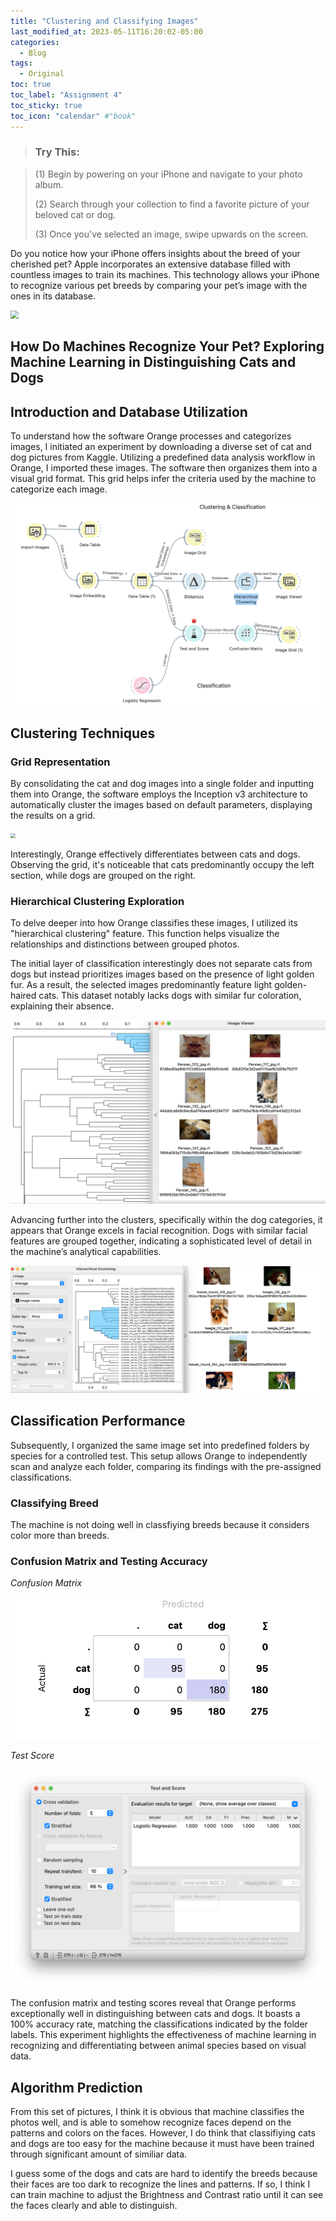 ```yaml
---
title: "Clustering and Classifying Images"
last_modified_at: 2023-05-11T16:20:02-05:00
categories:
  - Blog
tags:
  - Original
toc: true
toc_label: "Assignment 4"
toc_sticky: true
toc_icon: "calendar" #"book"
---
```


>### Try This:

>(1) Begin by powering on your iPhone and navigate to your photo album.
>
>(2) Search through your collection to find a favorite picture of your beloved cat or dog.
>
>(3) Once you've selected an image, swipe upwards on the screen.

Do you notice how your iPhone offers insights about the breed of your cherished pet? Apple incorporates an extensive database filled with countless images to train its machines. This technology allows your iPhone to recognize various pet breeds by comparing your pet’s image with the ones in its database.

<img src="/assets/images/assignment4_images/1.png" style="zoom:80%;" />

## How Do Machines Recognize Your Pet? Exploring Machine Learning in Distinguishing Cats and Dogs

## Introduction and Database Utilization

To understand how the software Orange processes and categorizes images, I initiated an experiment by downloading a diverse set of cat and dog pictures from Kaggle. Utilizing a predefined data analysis workflow in Orange, I imported these images. The software then organizes them into a visual grid format. This grid helps infer the criteria used by the machine to categorize each image.

<img src="/assets/images/assignment4_images/procedure.jpg" style="zoom:50%;" />

## Clustering Techniques
### Grid Representation

By consolidating the cat and dog images into a single folder and inputting them into Orange, the software employs the Inception v3 architecture to automatically cluster the images based on default parameters, displaying the results on a grid.

<img src="/assets/images/assignment4_images/overview.jpg" style="zoom:50%;"/>

Interestingly, Orange effectively differentiates between cats and dogs. Observing the grid, it's noticeable that cats predominantly occupy the left section, while dogs are grouped on the right.

### Hierarchical Clustering Exploration

To delve deeper into how Orange classifies these images, I utilized its "hierarchical clustering" feature. This function helps visualize the relationships and distinctions between grouped photos.

The initial layer of classification interestingly does not separate cats from dogs but instead prioritizes images based on the presence of light golden fur. As a result, the selected images predominantly feature light golden-haired cats. This dataset notably lacks dogs with similar fur coloration, explaining their absence.

<img src="/assets/images/assignment4_images/first_category.jpg" style="zoom:50%;" />

Advancing further into the clusters, specifically within the dog categories, it appears that Orange excels in facial recognition. Dogs with similar facial features are grouped together, indicating a sophisticated level of detail in the machine’s analytical capabilities.

<img src="/assets/images/assignment4_images/face_pattern.jpg" style="zoom:50%;" />

## Classification Performance

Subsequently, I organized the same image set into predefined folders by species for a controlled test. This setup allows Orange to independently scan and analyze each folder, comparing its findings with the pre-assigned classifications.

### Classifying Breed

The machine is not doing well in classfiying breeds because it considers color more than breeds. 

### Confusion Matrix and Testing Accuracy

*Confusion Matrix*

<img src="/assets/images/assignment4_images/confusion_matrix.jpg" style="zoom:60%;" />

*Test Score*

<img src="/assets/images/assignment4_images/test_score.jpg" style="zoom:60%;" />

The confusion matrix and testing scores reveal that Orange performs exceptionally well in distinguishing between cats and dogs. It boasts a 100% accuracy rate, matching the classifications indicated by the folder labels. This experiment highlights the effectiveness of machine learning in recognizing and differentiating between animal species based on visual data.

## Algorithm Prediction

From this set of pictures, I think it is obvious that machine classifies the photos well, and is able to somehow recognize faces depend on the patterns and colors on the faces. However, I do think that classifiying cats and dogs are too easy for the machine because it must have been trained through significant amount of similiar data.

I guess some of the dogs and cats are hard to identify the breeds because their faces are too dark to recognize the lines and patterns. If so, I think I can train machine to adjust the Brightness and Contrast ratio until it can see the faces clearly and able to distinguish.











